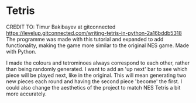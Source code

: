 # Tetris
CREDIT TO: Timur Bakibayev at gitconnected https://levelup.gitconnected.com/writing-tetris-in-python-2a16bddb5318
The programme was made with this tutorial and expanded to add functionality, making the game more similar to the original NES game. Made with Python.

I made the colours and tetrominoes always correspond to each other, rather than being randomly generated. I want to add an 'up next' bar to see which piece will be played next, like in the original. This will mean generating two new pieces each round and having the second piece 'become' the first. I could also change the aesthetics of the project to match NES Tetris a bit more accurately.
